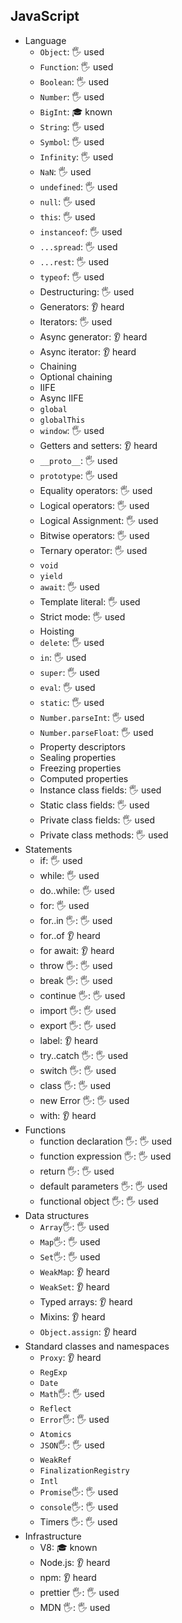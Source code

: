 ## JavaScript

- Language
  - `Object`: 🖐️ used
  - `Function`: 🖐️ used
  - `Boolean`: 🖐️ used
  - `Number`: 🖐️ used
  - `BigInt`: 🎓 known
  - `String`: 🖐️ used
  - `Symbol`: 🖐️ used
  - `Infinity`: 🖐️ used
  - `NaN`: 🖐️ used
  - `undefined`: 🖐️ used
  - `null`: 🖐️ used
  - `this`: 🖐️ used
  - `instanceof`: 🖐️ used
  - `...spread`: 🖐️ used
  - `...rest`: 🖐️ used
  - `typeof`: 🖐️ used
  - Destructuring: 🖐️ used
  - Generators: 👂 heard
  - Iterators: 🖐️ used
  - Async generator: 👂 heard
  - Async iterator: 👂 heard
  - Chaining
  - Optional chaining
  - IIFE
  - Async IIFE
  - `global`
  - `globalThis`
  - `window`: 🖐️ used
  - Getters and setters: 👂 heard
  - `__proto__`: 🖐️ used
  - `prototype`: 🖐️ used
  - Equality operators: 🖐️ used
  - Logical operators: 🖐️ used
  - Logical Assignment: 🖐️ used
  - Bitwise operators: 🖐️ used
  - Ternary operator: 🖐️ used
  - `void`
  - `yield`
  - `await`: 🖐️ used
  - Template literal: 🖐️ used
  - Strict mode: 🖐️ used
  - Hoisting
  - `delete`: 🖐️ used
  - `in`: 🖐️ used
  - `super`: 🖐️ used
  - `eval`: 🖐️ used
  - `static`: 🖐️ used
  - `Number.parseInt`: 🖐️ used
  - `Number.parseFloat`: 🖐️ used
  - Property descriptors
  - Sealing properties
  - Freezing properties
  - Computed properties
  - Instance class fields: 🖐️ used
  - Static class fields: 🖐️ used
  - Private class fields: 🖐️ used
  - Private class methods: 🖐️ used
- Statements
  - if: 🖐️ used
  - while: 🖐️ used
  - do..while: 🖐️ used
  - for: 🖐️ used
  - for..in 🖐: 🖐️ used
  - for..of 👂 heard
  - for await: 👂 heard
  - throw 🖐: 🖐️ used
  - break 🖐: 🖐️ used
  - continue 🖐: 🖐️ used
  - import 🖐: 🖐️ used
  - export 🖐: 🖐️ used
  - label: 👂 heard
  - try..catch 🖐: 🖐️ used
  - switch 🖐: 🖐️ used
  - class 🖐: 🖐️ used
  - new Error 🖐: 🖐️ used
  - with: 👂 heard
- Functions
  - function declaration 🖐: 🖐️ used
  - function expression 🖐: 🖐️ used
  - return 🖐: 🖐️ used
  - default parameters 🖐: 🖐️ used
  - functional object 🖐: 🖐️ used
- Data structures
  - `Array`🖐: 🖐️ used
  - `Map`🖐: 🖐️ used
  - `Set`🖐: 🖐️ used
  - `WeakMap`: 👂 heard
  - `WeakSet`: 👂 heard
  - Typed arrays: 👂 heard
  - Mixins: 👂 heard
  - `Object.assign`: 👂 heard
- Standard classes and namespaces
  - `Proxy`: 👂 heard
  - `RegExp`
  - `Date`
  - `Math`🖐: 🖐️ used
  - `Reflect`
  - `Error`🖐: 🖐️ used
  - `Atomics`
  - `JSON`🖐: 🖐️ used
  - `WeakRef`
  - `FinalizationRegistry`
  - `Intl`
  - `Promise`🖐: 🖐️ used
  - `console`🖐: 🖐️ used
  - Timers 🖐: 🖐️ used
- Infrastructure
  - V8: 🎓 known
  - Node.js: 👂 heard
  - npm: 👂 heard
  - prettier 🖐: 🖐️ used
  - MDN 🖐: 🖐️ used
